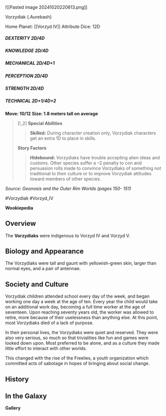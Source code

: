 

![[Pasted image 20241020220613.png]]


 Vorzydiak {.Aurebash}

Home Planet: [[Vorzyd IV]]
Attribute Dice: 12D
##### DEXTERITY 2D/4D
##### KNOWLEDGE 2D/4D
##### MECHANICAL 2D/4D+1
##### PERCEPTION 2D/4D
##### STRENGTH 2D/4D
##### TECHNICAL 2D+1/4D+2
**Move: 10/12**
**Size: 1.8 meters tall on average**

> [!_2] 
> **Special Abilities**
> > **Skilled:** During character creation only, Vorzydiak characters get an extra 1D to place in skills.
> 
> **Story Factors**
> > **Hidebound:** Vorzydiaks have trouble accepting alien ideas and customs. Other species suffer a –2 penalty to con and persuasion rolls made to convince Vorzydiaks of something not traditional to their culture or to improve Vorzydiak attitudes toward members of other species. 
> 

*Source: Geonosis and the Outer Rim Worlds (pages 150- 151)* 



#Vorzydiak #Vorzyd_IV

**Wookiepedia**

## Overview

The **Vorzydiaks** were indigenous to Vorzyd IV and Vorzyd V. 

## Biology and Appearance

The Vorzydiaks were tall and gaunt with yellowish-green skin, larger than normal eyes, and a pair of antennae.

## Society and Culture

Vorzydiak children attended school every day of the week, and began working one day a week at the age of ten. Every year the child would take on an additional work day, becoming a full time worker at the age of seventeen. Upon reaching seventy years old, the worker was allowed to retire, more because of their uselessness than anything else. At this point, most Vorzydiaks died of a lack of purpose.

In their personal lives, the Vorzydiaks were quiet and reserved. They were also very serious, so much so that trivialities like fun and games were looked down upon. Most preferred to be alone, and as a culture they made little effort to interact with other worlds.

This changed with the rise of the Freelies, a youth organization which committed acts of sabotage in hopes of bringing about social change.

## History



## In the Galaxy




**Gallery**